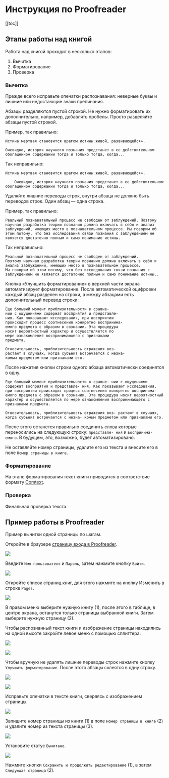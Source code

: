 # Инструкция по Proofreader

[[toc]]

## Этапы работы над книгой

Работа над книгой проходит в несколько этапов:

1. Вычитка
2. Форматирование
3. Проверка

### Вычитка

Прежде всего исправьте опечатки распознавания: неверные буквы и лишние или недостающие знаки препинания.

Абзацы разделяются пустой строкой. Не нужно форматировать их дополнительно, например, добавлять пробелы. Просто разделяйте абзацы пустой строкой.

Пример, так правильно:

```
Истина мертвая становится врагом истины живой, развивающейся».

Очевидно, история научного познания предстанет в ее действительном обогащенном содержании тогда и только тогда, когда...
```

Так неправильно:

```
Истина мертвая становится врагом истины живой, развивающейся».

    Очевидно, история научного познания предстанет в ее действительном обогащенном содержании тогда и только тогда, когда...
```

Удаляйте лишние переводы строк, внутри абзаца не должно быть переводов строк. Один абзац — одна строка.

Пример, так правильно:

```
Реальный познавательный процесс не свободен от заблуждений. Поэтому научная разработка теории познания должна включать в себя и анализ заблуждений, имеющих место в познавательном процессе. Мы говорим об этом потому, что без исследования связи познания с заблуждением не является достаточно полным и само понимание истины.
```

Так неправильно:

```
Реальный познавательный процесс не свободен от заблуждений.
Поэтому научная разработка теории познания должна включать в себя и анализ заблуждений, имеющих место в познавательном процессе.
Мы говорим об этом потому, что без исследования связи познания с заблуждением не является достаточно полным и само понимание истины..
```

Кнопка «Улучшить форматирование» в верхней части экрана автоматизирует форматирование. После автоматической оцифровки каждый абзац разделен на строки, а между абзацами есть дополнительный перевод строки:

```
Еще больший момент приблизительности в сравне-
нии с ощущениями содержат восприятия и представле-
ния. Как показывают исследования, при восприятии
происходит процесс соотнесения конкретно воспринима-
емого предмета с образом в сознании. Эта процедура
носит вероятностный характер и осуществляется по
мере ознакомления воспринимающего с признаками
предмета.

Относительность, приблизительность отражения воз-
растают в случаях, когда субъект встречается с незна-
комым предметом или признаками его.
```

После нажатия кнопки строки одного абзаца автоматически соединятся в одну.

```
Еще больший момент приблизительности в сравне- нии с ощущениями содержат восприятия и представле- ния. Как показывают исследования, при восприятии происходит процесс соотнесения конкретно воспринима- емого предмета с образом в сознании. Эта процедура носит вероятностный характер и осуществляется по мере ознакомления воспринимающего с признаками предмета.

Относительность, приблизительность отражения воз- растают в случаях, когда субъект встречается с незна- комым предметом или признаками его.
```

После этого останется правильно соединить слова которые переносились на следующую строку: `представле- ния` и `воспринима- емого`. В будущем, это, возможно, будет автоматизировано.

Не оставляйте номер страницы, удалите его из текста и внесите его в поле `Номер страницы в книге`.

### Форматирование

На этапе форматирования текст книги приводится в соответствие формату [Comtext]([format-comtext.md]).

### Проверка

Финальная проверка текста.

## Пример работы в Proofreader

Пример вычитки одной страницы по шагам.

Откройте в браузере [страницу входа в Proofreader](http://proofreader.comtext.space/).

![](images/proofreader-guide/proofreader-guide01.png)

Введите `Имя пользователя` и `Пароль`, затем нажмите кнопку `Войти`.

![](images/proofreader-guide/proofreader-guide02.png)

Откройте список страниц книг, для этого нажмите на кнопку Изменить в строке `Pages`.

![](images/proofreader-guide/proofreader-guide03.png)

В правом меню выберите нужную книгу (1), после этого в таблице, в центре экрана, останутся только страницы выбранной книги. Затем выберите нужную страницу (2).

Чтобы распознанный текст книги и изображение страницы находились на одной высоте закройте левое меню с помощью сплиттера:

![](images/proofreader-guide/proofreader-guide04.png)

![](images/proofreader-guide/proofreader-guide05.png)

Чтобы вручную не удалять лишние переводы строк нажмите кнопку `Улучшить форматирование`. После этого абзацы склеятся в одну строку.

![](images/proofreader-guide/proofreader-guide06.png)

![](images/proofreader-guide/proofreader-guide07.png)

Исправьте опечатки в тексте книги, сверяясь с изображением страницы.

![](images/proofreader-guide/proofreader-guide08.png)

Запишите номер страницы из книги (1) в поле `Номер страницы в книге` (2) и удалите номер из текста страницы (3).

![](images/proofreader-guide/proofreader-guide09.png)

Установите статус `Вычитано`.

![](images/proofreader-guide/proofreader-guide10.png)

Нажмите кнопки `Сохранить и продолжить редактирование` (1), а затем `Следующая страница` (2).
